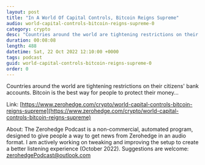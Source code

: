 ```yaml
---
layout: post
title: "In A World Of Capital Controls, Bitcoin Reigns Supreme"
audio: world-capital-controls-bitcoin-reigns-supreme-0
category: crypto
desc: "Countries around the world are tightening restrictions on their citizens' bank accounts. Bitcoin is the best way for people to protect their money..."
duration: 00:08:08
length: 488
datetime: Sat, 22 Oct 2022 12:10:00 +0000
tags: podcast
guid: world-capital-controls-bitcoin-reigns-supreme-0
order: 0
---
```

Countries around the world are tightening restrictions on their citizens' bank accounts. Bitcoin is the best way for people to protect their money...

Link: [https://www.zerohedge.com/crypto/world-capital-controls-bitcoin-reigns-supreme](https://www.zerohedge.com/crypto/world-capital-controls-bitcoin-reigns-supreme)

About: The Zerohedge Podcast is a non-commercial, automated program, designed to give people a way to get news from Zerohedge in an audio format.  I am actively working on tweaking and improving the setup to create a better listening experience (October 2022).  Suggestions are welcome: [zerohedgePodcast@outlook.com](mailto:zerohedgePodcast@outlook.com)